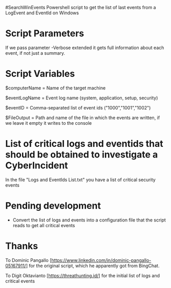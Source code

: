 #SearchWinEvents
Powershell script to get the list of last events from a LogEvent and EventId on Windows

# Script Parameters
If we pass parameter -Verbose extended it gets full information about each event, if not just a summary.

# Script Variables
$computerName = Name of the target machine

$eventLogName = Event log name (system, application, setup, security)

$eventID = Comma-separated list of event ids ("1000","1001","1002")

$FileOutput = Path and name of the file in which the events are written, if we leave it empty it writes to the console

# List of critical logs and eventids that should be obtained to investigate a CyberIncident
In the file "Logs and EventIds List.txt" you have a list of critical security events

# Pending development

- Convert the list of logs and events into a configuration file that the script reads to get all critical events

# Thanks

To Dominic Pangallo [https://www.linkedin.com/in/dominic-pangallo-05167911/] for the original script, which he apparently got from BingChat.

To Digit Oktavianto [https://threathunting.id/] for the initial list of logs and critical events
